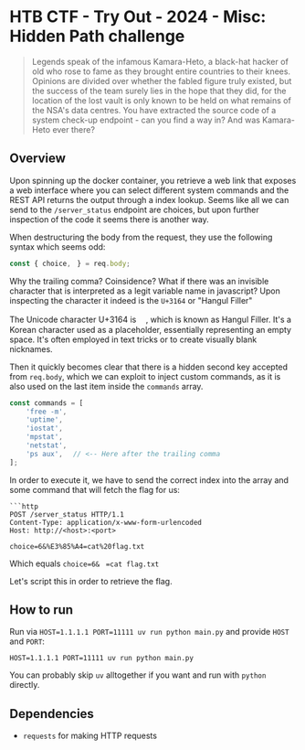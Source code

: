 # HTB CTF - Try Out - 2024 - Misc: Hidden Path challenge

> Legends speak of the infamous Kamara-Heto, a black-hat hacker of old who rose to fame as they brought entire countries to their knees. Opinions are divided over whether the fabled figure truly existed, but the success of the team surely lies in the hope that they did, for the location of the lost vault is only known to be held on what remains of the NSA's data centres. You have extracted the source code of a system check-up endpoint - can you find a way in? And was Kamara-Heto ever there?

## Overview
Upon spinning up the docker container, you retrieve a web link that exposes a web interface where you can select different system commands and the REST API returns the output through a index lookup. Seems like all we can send to the `/server_status` endpoint are choices, but upon further inspection of the code it seems there is another way.

When destructuring the body from the request, they use the following syntax which seems odd:
```js
const { choice,ㅤ} = req.body;
```

Why the trailing comma? Coinsidence? What if there was an invisible character that is interpreted as a legit variable name in javascript? Upon inspecting the character it indeed is the `U+3164` or "Hangul Filler"

The Unicode character U+3164 is ㅤ, which is known as Hangul Filler. It's a Korean character used as a placeholder, essentially representing an empty space. It's often employed in text tricks or to create visually blank nicknames. 

Then it quickly becomes clear that there is a hidden second key accepted from `req.body`, which we can exploit to inject custom commands, as it is also used on the last item inside the `commands` array.

```js
const commands = [
    'free -m',
    'uptime',
    'iostat',
    'mpstat',
    'netstat',
    'ps aux',ㅤ // <-- Here after the trailing comma
];
```

In order to execute it, we have to send the correct index into the array and some command that will fetch the flag for us:

```http
```http
POST /server_status HTTP/1.1
Content-Type: application/x-www-form-urlencoded
Host: http://<host>:<port>

choice=6&%E3%85%A4=cat%20flag.txt
```

Which equals `choice=6&ㅤ=cat flag.txt`

Let's script this in order to retrieve the flag.

## How to run
Run via `HOST=1.1.1.1 PORT=11111 uv run python main.py` and provide `HOST` and `PORT`:

```
HOST=1.1.1.1 PORT=11111 uv run python main.py
```

You can probably skip `uv` alltogether if you want and run with `python` directly.

## Dependencies

- `requests` for making HTTP requests
